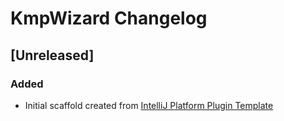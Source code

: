 <!-- Keep a Changelog guide -> https://keepachangelog.com -->

# KmpWizard Changelog

## [Unreleased]
### Added
- Initial scaffold created from [IntelliJ Platform Plugin Template](https://github.com/JetBrains/intellij-platform-plugin-template)
